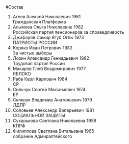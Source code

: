 #Состав
1. Агеев Алексей Николаевич 1981   
    Гражданская Платформа
2. Алымова Ольга Николаевна 1962   
    Российская партия пенсионеров за справедливость
3. Джафаров Самир Ягуб Оглы 1973   
    ПАТРИОТЫ РОССИИ
4. Коряко Иван Петрович 1983   
    За чистые выборы
5. Лозин Александр Геннадьевич 1982   
    Трудовая партия России
6. Макаров Глеб Владимирович 1977   
    ЯБЛОКО
7. Раба Карл Карлович 1984   
    СР
8. Сильчук Сергей Максимович 1974   
    ЕР
9. Склярук Владимир Анатольевич 1979   
    ЛДПР
10. Соловьев Александр Валерьевич 1981   
    СОЦИАЛЬНОЙ ЗАЩИТЫ
11. Сухарькова Светлана Николаевна 1958   
    КПРФ
12. Филиппова Светлана Витальевна 1965   
    собрание Адмиралтейского
